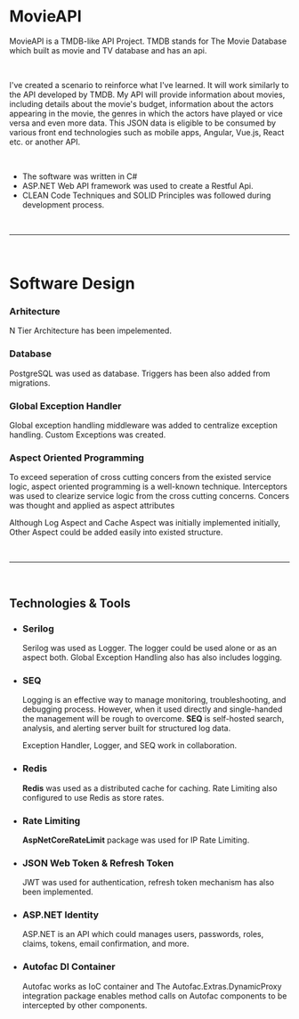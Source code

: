 # MovieAPI

MovieAPI is a TMDB-like API Project. TMDB stands for The Movie Database which built as movie and TV database and has an api.

<br>

I've created a scenario to reinforce what I've learned. It will work similarly to the API developed by TMDB. My API will provide information about movies, including details about the movie's budget, information about the actors appearing in the movie, the genres in which the actors have played or vice versa and even more data.
This JSON data is eligible to be consumed by various front end technologies such as mobile apps, Angular, Vue.js, React etc. or another API.

<br>

* The software was written in C#
* ASP.NET Web API framework was used to create a Restful Api.
* CLEAN Code Techniques and SOLID Principles was followed during development process.

<br>
<hr>
<br>

# Software Design

### Arhitecture
N Tier Architecture has been impelemented.

### Database
PostgreSQL was used as database. Triggers has been also added from migrations.

### Global Exception Handler
Global exception handling middleware was added to centralize exception handling. Custom Exceptions was created.

### Aspect Oriented Programming
To exceed seperation of cross cutting concers from the existed service logic, aspect oriented programming is a well-known technique.
Interceptors was used to clearize service logic from the cross cutting concerns. Concers was thought and applied as aspect attributes

Although Log Aspect and Cache Aspect was initially implemented initially, Other Aspect could be added easily into existed structure.

<br>
<hr>
<br>


## Technologies & Tools

<ul>
  <li>
    <h3>Serilog</h3>
    <p>Serilog was used as Logger. The logger could be used alone or as an aspect both. Global Exception Handling also has also includes logging.</p>
  </li>
  <li>
    <h3>SEQ</h3>
    <p>Logging is an effective way to manage monitoring, troubleshooting, and debugging process. However, when it used directly and single-handed the management will be rough to overcome. <strong>SEQ</strong> is self-hosted search, analysis, and alerting server built for structured log data.</p>
    <p>Exception Handler, Logger, and SEQ work in collaboration.</p>
  </li>
  <li>
    <h3>Redis</h3>
    <p><strong>Redis</strong> was used as a distributed cache for caching. Rate Limiting also configured to use Redis as store rates.</p>
  </li>
  <li>
    <h3>Rate Limiting</h3>
    <p><strong>AspNetCoreRateLimit</strong> package was used for IP Rate Limiting.</p>
  </li>
  <li>
    <h3>JSON Web Token & Refresh Token</h3>
    <p>JWT was used for authentication, refresh token mechanism has also been implemented.</p>
  </li>
  <li>
    <h3>ASP.NET Identity</h3>
    <p>ASP.NET is an API which could manages users, passwords, roles, claims, tokens, email confirmation, and more.</p>
  </li>
  <li>
    <h3>Autofac DI Container</h3>
    <p>Autofac works as IoC container and The Autofac.Extras.DynamicProxy integration package enables method calls on Autofac components to be intercepted by other components. </p>
  </li>
</ul>










